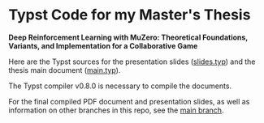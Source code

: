 # Typst Code for my Master's Thesis

**Deep Reinforcement Learning with MuZero:
Theoretical Foundations, Variants, and Implementation
for a Collaborative Game**

Here are the Typst sources for the presentation slides ([slides.typ](slides.typ)) and the
thesis main document ([main.typ](main.typ)).

The Typst compiler v0.8.0 is necessary to compile the documents.

For the final compiled PDF document and presentation slides, as well as information on
other branches in this repo, see the [main branch](../../tree/main/).

